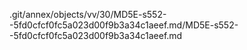 .git/annex/objects/vv/30/MD5E-s552--5fd0cfcf0fc5a023d00f9b3a34c1aeef.md/MD5E-s552--5fd0cfcf0fc5a023d00f9b3a34c1aeef.md